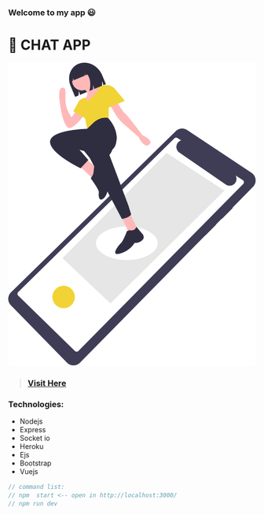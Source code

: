### Welcome to my app 😃
# 📱 **CHAT APP**

![Img Chat](public/hero.svg)

> ### [Visit Here](https://app-quick-chat.herokuapp.com/ "Quick Chat")

### Technologies:
- Nodejs
- Express
- Socket io
- Heroku
- Ejs
- Bootstrap
- Vuejs

```javascript
// command list:
// npm  start <-- open in http://localhost:3000/ 
// npm run dev 
```
